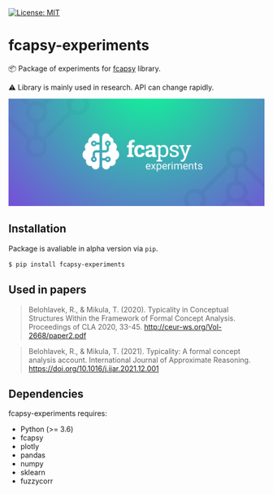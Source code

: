 [![License: MIT](https://img.shields.io/badge/License-MIT-yellow.svg)](https://opensource.org/licenses/MIT)

# fcapsy-experiments
📦 Package of experiments for [fcapsy](https://github.com/mikulatomas/fcapsy) library.

⚠️ Library is mainly used in research. API can change rapidly.

![logo](https://github.com/mikulatomas/fcapsy-experiments/raw/main/logo.png)

## Installation
Package is avaliable in alpha version via `pip`.

```bash
$ pip install fcapsy-experiments
```

## Used in papers
> Belohlavek, R., & Mikula, T. (2020). Typicality in Conceptual Structures Within the Framework of Formal Concept Analysis. Proceedings of CLA 2020, 33-45.
http://ceur-ws.org/Vol-2668/paper2.pdf

> Belohlavek, R., & Mikula, T. (2021). Typicality: A formal concept analysis account. International Journal of Approximate Reasoning.
https://doi.org/10.1016/j.ijar.2021.12.001

## Dependencies

fcapsy-experiments requires:

* Python (>= 3.6)
* fcapsy
* plotly
* pandas
* numpy
* sklearn
* fuzzycorr
